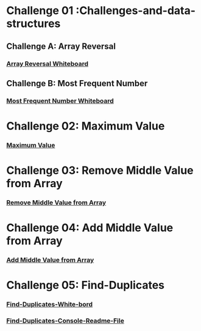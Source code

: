 #  Challenge 01 :Challenges-and-data-structures

## Challenge A: Array Reversal 
### [Array Reversal Whiteboard](https://github.com/raghad0177/challenges-and-data-structures/blob/master/challenges-and-data-structures/whiteboard-challenges/ch1.png "Open Link")

## Challenge B: Most Frequent Number
### [Most Frequent Number Whiteboard](https://github.com/raghad0177/challenges-and-data-structures/blob/master/challenges-and-data-structures/whiteboard-challenges/ch2.png "Open Link")


# Challenge 02: Maximum Value
### [Maximum Value](https://github.com/raghad0177/challenges-and-data-structures/blob/master/challenges-and-data-structures/whiteboard-challenges/ch2.2.png "Open Link")

# Challenge 03: Remove Middle Value from Array
### [Remove Middle Value from Array](https://github.com/raghad0177/challenges-and-data-structures/blob/master/challenges-and-data-structures/whiteboard-challenges/cha3.png "Open Link")

# Challenge 04: Add Middle Value from Array
### [Add Middle Value from Array](https://github.com/raghad0177/challenges-and-data-structures/blob/master/challenges-and-data-structures/whiteboard-challenges/ch.4.png "Open Link")

# Challenge 05: Find-Duplicates
### [Find-Duplicates-White-bord](https://github.com/raghad0177/challenges-and-data-structures/blob/master/challenges-and-data-structures/whiteboard-challenges/ch5.1.png "Open Link")

### [Find-Duplicates-Console-Readme-File](https://github.com/raghad0177/challenges-and-data-structures/tree/Common-Elements/challenges-and-data-structures/Challenges/Find-Duplicates/Find-Duplicates/Readme.md)

